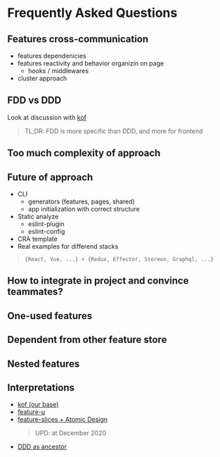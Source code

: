 # Frequently Asked Questions

## Features cross-communication
- features dependenicies
- features reactivity and behavior organizin on page
   - hooks / middlewares
- cluster approach

## FDD vs DDD
Look at discussion with [kof](https://github.com/kof/feature-driven-architecture/issues/13)

> TL;DR: FDD is more specific than DDD, and more for frontend

## Too much complexity of approach

## Future of approach
- CLI
   - generators (features, pages, shared)
   - app initialization with correct structure
- Static analyze
   - eslint-plugin
   - eslint-config
- CRA template
- Real examples for differend stacks
>  `{React, Vue, ...} + {Redux, Effector, Storeon, Graphql, ...}`

## How to integrate in project and convince teammates?

## One-used features

## Dependent from other feature store

## Nested features

## Interpretations
- [kof (our base)](https://github.com/kof/feature-driven-architecture)
- [feature-u](https://feature-u.js.org/)
- [feature-slices + Atomic Design](https://featureslices.dev/)
  > UPD: at December 2020
- [DDD as ancestor](https://medium.com/ssense-tech/domain-driven-design-everything-you-always-wanted-to-know-about-it-but-were-afraid-to-ask-a85e7b74497a)
